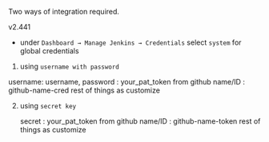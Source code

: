 Two ways of integration required.

v2.441

- under `Dashboard → Manage Jenkins → Credentials` select `system` for global credentials


1. using `username with password`

  username: username,
  password : your_pat_token from github
  name/ID : github-name-cred
  rest of things as customize 


2. using `secret key`

   secret : your_pat_token from github
   name/ID : github-name-token
   rest of things as customize
